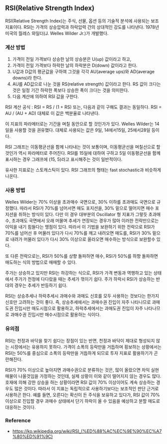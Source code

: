 ## RSI(Relative Strength Index)
RSI(Relative Strength Index)는 주식, 선물, 옵션 등의 기술적 분석에 사용되는 보조지표이다. RSI는 가격의 상승압력과 하락압력 간의 상대적인 강도를 나타낸다. 1978년 미국의 월레스 와일더(J. Welles Wilder Jr.)가 개발했다.

### 계산 방법
1. 가격이 전일 가격보다 상승한 날의 상승분은 U(up) 값이라고 하고,
2. 가격이 전일 가격보다 하락한 날의 하락분은 D(down) 값이라고 한다.
3. U값과 D값의 평균값을 구하여 그것을 각각 AU(average ups)와 AD(average downs)라 한다.
4. AU를 AD값으로 나눈 것을 RS(relative strength) 값이라고 한다. RS 값이 크다는 것은 일정 기간 하락한 폭보다 상승한 폭이 크다는 것을 의미한다.
5. 다음 계산에 의하여 RSI 값을 구한다.

RSI 계산 공식 : RSI = RS / (1 + RS) 또는, 다음과 같이 구해도 결과는 동일하다. RSI = AU / (AU + AD) 대체로 이 값은 백분율로 나타낸다.

이 지표의 파라메터로는 기간을 며칠 동안으로 할 것인가가 있다. Welles Wilder는 14일을 사용할 것을 권유했다. 대체로 사용되는 값은 9일, 14에서15일, 25에서28일 등이다.

RSI 그래프는 이동평균선을 함께 나타내는 것이 보통이며, 이동평균선을 며칠선으로 할 것인가 역시 파라메터로 주어진다. RSI를 15일에 대하여 구하고 5일 이동평균선을 함께 표시하는 경우 그래프에 (15, 5)라고 표시해주는 것이 일반적이다.

유사한 지표로는 스토캐스틱이 있다. RSI 그래프의 형태는 fast stochastic과 비슷하게 나온다.

### 사용 방법
Welles Wilder는 70% 이상을 초과매수 국면으로, 30% 이하를 초과매도 국면으로 규정했다. 따라서 RSI가 70%를 넘어서면 매도 포지션을, 30% 밑으로 떨어지면 매수 포지션을 취하는 방식이 있다. 다만 이 경우 대부분의 Oscillator 형 지표가 그렇듯 초과매수, 초과매도 국면에서 오래 머물며 추세가 연장되는 경우가 많아 이러한 전략만으로는 이익을 내기 힘들다는 맹점이 있다. 따라서 이 기법을 보완하기 위한 전략으로 RSI가 70%를 넘어선 후 머물러 있다가 다시 70%를 깨고 내려오면 매도를, RSI가 30% 밑으로 내려가 머물러 있다가 다시 30% 이상으로 올라오면 매수하는 방식으로 보완할수 있다.

또 다른 전략으로는, RSI가 50%를 상향 돌파하면 매수, RSI가 50%를 하향 돌파하면 매도하는 식의 방법으로 매매할 수 있다.

주가는 상승하고 있지만 RSI는 하강하는 식으로, RSI가 가격 변동과 역행하고 있는 상태에서 주가가 천정에 다다랐을 때는 추세가 꺾이기 쉽다. 주가 하락시 RSI가 상승하는 반대의 경우는 추세가 반등하기 쉽다.

RSI는 상승추세나 하락추세시 과매수와 과매도 신호를 모두 사용하는 것보다는 한가지 신호만 고려하는 것이 좋다. 즉, 상승추세에서는 과매수권 진입이 자주 나타나므로 과매도권 진입시만 매도시점으로 활용하고, 하락추세에서는 과매도권 진입이 자주 나타나므로 과매수권 진입시만 매수시점으로 활용하는 식이다.

### 유의점
RSI는 천정과 바닥을 찾기 쉽다는 장점이 있는 반면, 천정과 바닥이 제대로 형성되지 않는 시장에서는 유용하지 못하다. 가격이 소폭의 등락만을 거듭하며 횡보하는 상황에서는 RSI는 50%를 중심으로 소폭의 등락만을 거듭하게 되므로 투자 지표로 활용하기가 곤란해진다.

RSI가 70% 이상으로 높아지면 과매수권으로 분류하는 것은, 많이 올랐으면 차익 실현 매물이 나올것임을 가정하는 것인데, 실제 상황이 이와 같이 떨어지지 않는 경우도 많다. 호재에 의해 강한 상승을 하는 상황이라면 RSI 값이 70% 이상이어도 계속 상승하는 경우도 많은 것이다. 따라서 이 지표는 독립적으로 사용하기보다는 보조적인 판단 근거로 사용하곤 한다. 예를 들면, 오른다는 확신이 든 주식을 보유하고 있다가, RSI 값이 70% 이상으로 진입할 경우 과매수 상태에서 단기 하락이 올 수 있음을 예상하고 분할 매도로 대응하는 것이다.

### Reference
- https://ko.wikipedia.org/wiki/RSI_(%ED%88%AC%EC%9E%90%EC%A7%80%ED%91%9C)
